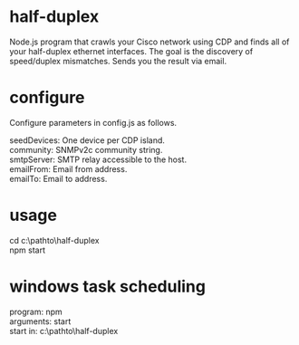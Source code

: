 # half-duplex

Node.js program that crawls your Cisco network using CDP and finds all of your half-duplex ethernet interfaces. The goal is the discovery of speed/duplex mismatches. Sends you the result via email.

# configure

Configure parameters in config.js as follows.

seedDevices: One device per CDP island.  
community: SNMPv2c community string.  
smtpServer: SMTP relay accessible to the host.  
emailFrom: Email from address.  
emailTo: Email to address.

# usage

cd c:\pathto\half-duplex  
npm start

# windows task scheduling

program: npm  
arguments: start  
start in: c:\pathto\half-duplex
